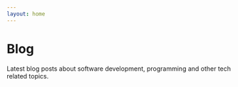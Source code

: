 ```yaml
---
layout: home
---
```


<script setup>
import { data as posts } from './data/blog.data.js'
import ArticleListitemComponent from '/components/articleListItem.vue';
</script>

# Blog

Latest blog posts about software development, programming and other tech related topics.

<ArticleListitemComponent v-for="post of posts" :article="post"/>

